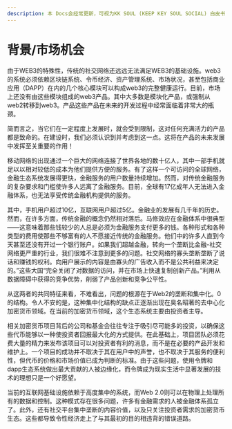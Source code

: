 ```yaml
---
description: 本 Docs会经常更新，可视为KK SOUL (KEEP KEY SOUL SOCIAL) 白皮书/路线图
---
```


# 背景/市场机会

由于WEB3的特殊性，传统的社交网络还远远无法满足WEB3的基础设施。web3的系统必须依赖区块链系统、令币经济、资产管理系统、市场状况，甚至包括商业应用（DAPP）在内的几个核心模块可以构成web3的完整健康运行。目前，市场上还没有由这些模块组成的web3产品。其中大多数是模块化产品，或强制从web2转移到web3。产品这些产品在未来的开发过程中经常面临着非常大的瓶颈。



简而言之，当它们在一定程度上发展时，就会受到限制，这对任何充满活力的产品都是致命的。在建设时，我们必须认识到并考虑到这一点。这将在产品的未来发展中发挥至关重要的作用！



移动网络的出现通过一个巨大的网络连接了世界各地的数十亿人，其中一部手机就足以以相对较低的成本为他们提供方便的服务。有了这样一个可访问的全球网络，金融生态系统发展得更快，金融服务的用户数量持续增加。然而，对传统金融服务的复杂要求和门槛使许多人远离了金融服务。目前，全球有17亿成年人无法进入金融体系，也无法享受传统金融机构提供的服务。



其中，手机用户超过10亿，互联网用户超过5亿。金融业的发展有几千年的历史。然而，在许多方面，传统金融的概念仍然相对落后。马修效应在金融体系中很典型——这意味着那些钱较少的人总是必须为金融服务支付更多的钱。各种形式和各种类型的费用使那些不够富有的人不愿接近传统的金融服务。他们中的许多人直到今天甚至还没有开过一个银行账户。如果我们超越金融，转向一个垄断比金融-社交网络更严重的行业，我们很难不注意到更多的问题。社交网络的寡头垄断垄断了说话和赚钱的权利。向用户展示的内容是由寡头的广告收入而不是公共利益来决定的。”这些大国“完全关闭了对数据的访问，并在市场上快速复制创新产品。”利用从数据障碍中获得的竞争优势，削弱了产品创新和竞争公平性。



从这两者的共同特征来看，不难看出，问题的根源在于Web2的垄断和集中化。0的结构。令人不安的是，这种集中化结构的缺点正逐渐出现在臭名昭著的去中心化加密货币领域。在当前的加密货币领域，这个生态系统主要由投资者主导。

&#x20;

相关加密货币项目背后的公司和基金会往往专注于吸引尽可能多的投资，以确保这些代币能够以一种使投资者回报最大化的方式提供。在此基础上，项目团队必须花费大量的精力来发布该项目可以对投资者有利的消息，而不是在必要的产品开发和维护上。一个项目的成功并不取决于其在用户中的声誉，也不取决于其服务的便利性，但代币的价格和市场价值已成为判断的标准。由于这些问题，使用令牌和dapp生态系统做出最大贡献的人被边缘化，而令牌成为现实生活中显著发展的技术的理想只是一个好愿望。

&#x20;

当前的互联网基础设施依赖于高度集中的系统，而Web 2.0则可以在物理上处理所有的数据和控制。这种模式存在很多问题，许多有金融需求的人被金融体系孤立了。此外，还有社交平台集中垄断的内容价值，以及只关注投资者需求的加密货币生态。这些都导致令性经济走上了与其最初的目的相违背的错误道路。



